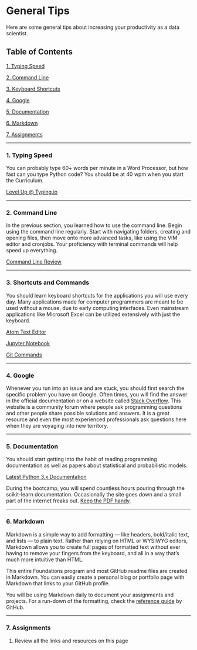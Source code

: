 # General Tips

Here are some general tips about increasing your productivity as a data scientist.

## Table of Contents
[1. Typing Speed](#section-a)

[2. Command Line](#section-b)

[3. Keyboard Shortcuts](#section-c)

[4. Google](#section-d)

[5. Documentation](#section-e)

[6. Markdown](#section-f)

[7. Assignments](#section-g)

---

### <a name="section-a"></a>1. Typing Speed

You can probably type 60+ words per minute in a Word Processor, but how fast can you type Python code? You should be at 40 wpm when you start the Curriculum.

[Level Up @ Typing.io](https://typing.io/)

---

### <a name="section-b"></a>2. Command Line

In the previous section, you learned how to use the command line. Begin using the command line regularly. Start with navigating folders, creating and opening files, then move onto more advanced tasks, like using the VIM editor and cronjobs. Your proficiency with terminal commands will help speed up everything.

[Command Line Review](https://www.git-tower.com/blog/command-line-cheat-sheet/)

---

### <a name="section-c"></a>3. Shortcuts and Commands

You should learn keyboard shortcuts for the applications you will use every day. Many applications made for computer programmers are meant to be used without a mouse, due to early computing interfaces. Even mainstream applications like Microsoft Excel can be utilized extensively with just the keyboard.

[Atom Text Editor](https://gist.github.com/chrissimpkins/5bf5686bae86b8129bee)

[Jupyter Notebook](https://gist.github.com/kidpixo/f4318f8c8143adee5b40)

[Git Commands](https://confluence.atlassian.com/bitbucketserver/basic-git-commands-776639767.html)

---

### <a name="section-d"></a>4. Google

Whenever you run into an issue and are stuck, you should first search the specific problem you have on Google. Often times, you will find the answer in the official documentation or on a website called [Stack Overflow](http://stackoverflow.com/). This website is a community forum where people ask programming questions and other people share possible solutions and answers. It is a great resource and even the most experienced professionals ask questions here when they are voyaging into new territory.

---

### <a name="section-e"></a>5. Documentation

You should start getting into the habit of reading programming documentation as well as papers about statistical and probabilistic models.

[Latest Python 3.x Documentation](https://docs.python.org/3/)

During the bootcamp, you will spend countless hours pouring through the scikit-learn documentation. Occasionally the site goes down and a small part of the internet freaks out. [Keep the PDF handy](resources/scikit-learn-docs.pdf).

---

### <a name="section-f"></a>6. Markdown

Markdown is a simple way to add formatting — like headers, bold/italic text, and lists — to plain text. Rather than relying on HTML or WYSIWYG editors, Markdown allows you to create full pages of formatted text without ever having to remove your fingers from the keyboard, and all in a way that’s much more intuitive than HTML.

This entire Foundations program and most GitHub readme files are created in Markdown. You can easily create a personal blog or portfolio page with Markdown that links to your GitHub profile.

You will be using Markdown daily to document your assignments and projects. For a run-down of the formatting, check the [reference guide](https://github.com/adam-p/markdown-here/wiki/Markdown-Cheatsheet) by GitHub.

---

### <a name="section-g"></a>7. Assignments

1. Review all the links and resources on this page
